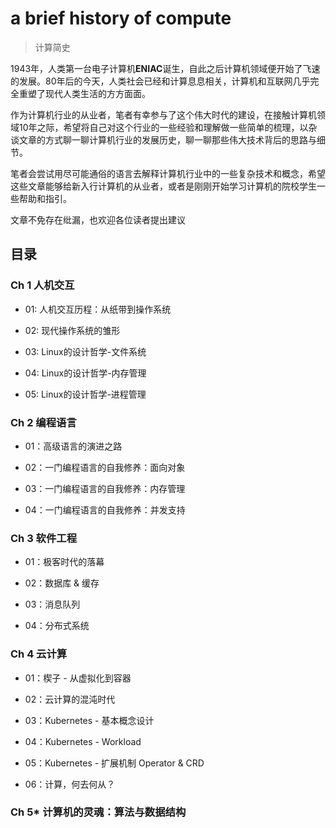 # a brief history of compute
> 计算简史

1943年，人类第一台电子计算机**ENIAC**诞生，自此之后计算机领域便开始了飞速的发展。80年后的今天，人类社会已经和计算息息相关，计算机和互联网几乎完全重塑了现代人类生活的方方面面。

作为计算机行业的从业者，笔者有幸参与了这个伟大时代的建设，在接触计算机领域10年之际，希望将自己对这个行业的一些经验和理解做一些简单的梳理，以杂谈文章的方式聊一聊计算机行业的发展历史，聊一聊那些伟大技术背后的思路与细节。

笔者会尝试用尽可能通俗的语言去解释计算机行业中的一些复杂技术和概念，希望这些文章能够给新入行计算机的从业者，或者是刚刚开始学习计算机的院校学生一些帮助和指引。

文章不免存在纰漏，也欢迎各位读者提出建议

## 目录

### Ch 1 人机交互

- 01: 人机交互历程：从纸带到操作系统

- 02: 现代操作系统的雏形

- 03: Linux的设计哲学-文件系统

- 04: Linux的设计哲学-内存管理

- 05: Linux的设计哲学-进程管理

### Ch 2 编程语言

- 01：高级语言的演进之路

- 02：一门编程语言的自我修养：面向对象

- 03：一门编程语言的自我修养：内存管理

- 04：一门编程语言的自我修养：并发支持

### Ch 3 软件工程

- 01：极客时代的落幕

- 02：数据库 & 缓存

- 03：消息队列

- 04：分布式系统

### Ch 4 云计算

- 01：楔子 - 从虚拟化到容器

- 02：云计算的混沌时代

- 03：Kubernetes - 基本概念设计

- 04：Kubernetes - Workload

- 05：Kubernetes - 扩展机制 Operator & CRD

- 06：计算，何去何从？

### Ch 5* 计算机的灵魂：算法与数据结构

